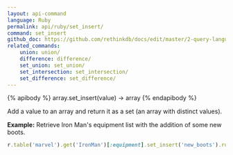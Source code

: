 ```yaml
---
layout: api-command 
language: Ruby
permalink: api/ruby/set_insert/
command: set_insert 
github_doc: https://github.com/rethinkdb/docs/edit/master/2-query-language/api/ruby/document-manipulation/set_insert.md
related_commands:
    union: union/
    difference: difference/
    set_union: set_union/
    set_intersection: set_intersection/
    set_difference: set_difference/
---
```


{% apibody %}
array.set_insert(value) → array
{% endapibody %}

Add a value to an array and return it as a set (an array with distinct values).

__Example:__ Retrieve Iron Man's equipment list with the addition of some new boots.

```rb
r.table('marvel').get('IronMan')[:equipment].set_insert('new_boots').run(conn)
```


